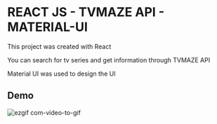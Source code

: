 # REACT JS - TVMAZE API - MATERIAL-UI

This project was created with React 

You can search for tv series and get information through TVMAZE API 

Material UI was used to design the UI  

## Demo

![ezgif com-video-to-gif](https://user-images.githubusercontent.com/29106855/40527338-6e2c4c64-5fb1-11e8-92d9-41a4d7bb51ea.gif)

